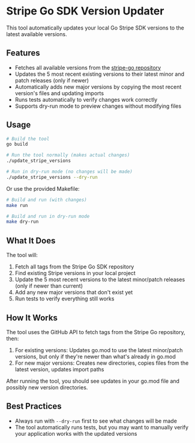 # Stripe Go SDK Version Updater

This tool automatically updates your local Go Stripe SDK versions to the latest available versions.

## Features

- Fetches all available versions from the [stripe-go repository](https://github.com/stripe/stripe-go)
- Updates the 5 most recent existing versions to their latest minor and patch releases (only if newer)
- Automatically adds new major versions by copying the most recent version's files and updating imports
- Runs tests automatically to verify changes work correctly
- Supports dry-run mode to preview changes without modifying files

## Usage

```bash
# Build the tool
go build

# Run the tool normally (makes actual changes)
./update_stripe_versions

# Run in dry-run mode (no changes will be made)
./update_stripe_versions --dry-run
```

Or use the provided Makefile:

```bash
# Build and run (with changes)
make run

# Build and run in dry-run mode
make dry-run
```

## What It Does

The tool will:
1. Fetch all tags from the Stripe Go SDK repository
2. Find existing Stripe versions in your local project
3. Update the 5 most recent versions to the latest minor/patch releases (only if newer than current)
4. Add any new major versions that don't exist yet
5. Run tests to verify everything still works

## How It Works

The tool uses the GitHub API to fetch tags from the Stripe Go repository, then:

1. For existing versions: Updates go.mod to use the latest minor/patch versions, but only if they're newer than what's already in go.mod
2. For new major versions: Creates new directories, copies files from the latest version, updates import paths

After running the tool, you should see updates in your go.mod file and possibly new version directories.

## Best Practices

- Always run with `--dry-run` first to see what changes will be made
- The tool automatically runs tests, but you may want to manually verify your application works with the updated versions 